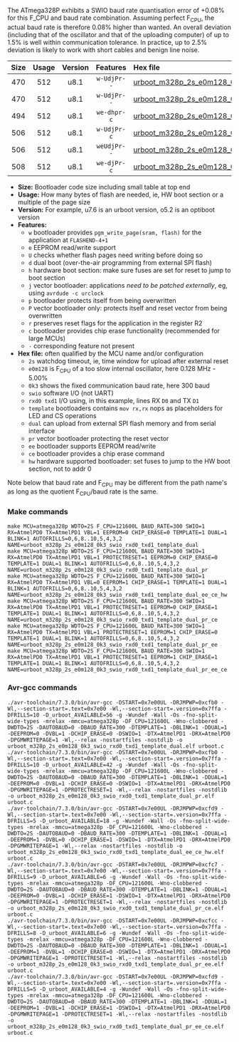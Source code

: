 The ATmega328P exhibits a SWIO baud rate quantisation error of +0.08% for this F_CPU and baud rate combination. Assuming perfect F<sub>CPU</sub>, the actual baud rate is therefore 0.08% higher than wanted. An overall deviation (including that of the oscillator and that of the uploading computer) of up to 1.5% is well within communication tolerance. In practice, up to 2.5% deviation is likely to work with short cables and benign line noise.

|Size|Usage|Version|Features|Hex file|
|:-:|:-:|:-:|:-:|:--|
|470|512|u8.1|`w-UdjPr--`|[urboot_m328p_2s_e0m128_0k3_swio_rxd0_txd1_template_dual.hex](https://raw.githubusercontent.com/stefanrueger/urboot.hex/main/boards/jeenode/atmega328p/watchdog_2_s/internal_oscillator_e-5.00%25/%2B0m128000_hz/%2B%2B%2B0k3_baud/uart0_rxd0_txd1/template_dual/urboot_m328p_2s_e0m128_0k3_swio_rxd0_txd1_template_dual.hex)|
|470|512|u8.1|`w-UdjPr--`|[urboot_m328p_2s_e0m128_0k3_swio_rxd0_txd1_template_dual_pr.hex](https://raw.githubusercontent.com/stefanrueger/urboot.hex/main/boards/jeenode/atmega328p/watchdog_2_s/internal_oscillator_e-5.00%25/%2B0m128000_hz/%2B%2B%2B0k3_baud/uart0_rxd0_txd1/template_dual/urboot_m328p_2s_e0m128_0k3_swio_rxd0_txd1_template_dual_pr.hex)|
|494|512|u8.1|`we-dhpr-c`|[urboot_m328p_2s_e0m128_0k3_swio_rxd0_txd1_template_dual_ee_ce_hw.hex](https://raw.githubusercontent.com/stefanrueger/urboot.hex/main/boards/jeenode/atmega328p/watchdog_2_s/internal_oscillator_e-5.00%25/%2B0m128000_hz/%2B%2B%2B0k3_baud/uart0_rxd0_txd1/template_dual/urboot_m328p_2s_e0m128_0k3_swio_rxd0_txd1_template_dual_ee_ce_hw.hex)|
|506|512|u8.1|`w-UdjPr-c`|[urboot_m328p_2s_e0m128_0k3_swio_rxd0_txd1_template_dual_pr_ce.hex](https://raw.githubusercontent.com/stefanrueger/urboot.hex/main/boards/jeenode/atmega328p/watchdog_2_s/internal_oscillator_e-5.00%25/%2B0m128000_hz/%2B%2B%2B0k3_baud/uart0_rxd0_txd1/template_dual/urboot_m328p_2s_e0m128_0k3_swio_rxd0_txd1_template_dual_pr_ce.hex)|
|506|512|u8.1|`weUdjPr--`|[urboot_m328p_2s_e0m128_0k3_swio_rxd0_txd1_template_dual_pr_ee.hex](https://raw.githubusercontent.com/stefanrueger/urboot.hex/main/boards/jeenode/atmega328p/watchdog_2_s/internal_oscillator_e-5.00%25/%2B0m128000_hz/%2B%2B%2B0k3_baud/uart0_rxd0_txd1/template_dual/urboot_m328p_2s_e0m128_0k3_swio_rxd0_txd1_template_dual_pr_ee.hex)|
|508|512|u8.1|`we-djPr-c`|[urboot_m328p_2s_e0m128_0k3_swio_rxd0_txd1_template_dual_pr_ee_ce.hex](https://raw.githubusercontent.com/stefanrueger/urboot.hex/main/boards/jeenode/atmega328p/watchdog_2_s/internal_oscillator_e-5.00%25/%2B0m128000_hz/%2B%2B%2B0k3_baud/uart0_rxd0_txd1/template_dual/urboot_m328p_2s_e0m128_0k3_swio_rxd0_txd1_template_dual_pr_ee_ce.hex)|

- **Size:** Bootloader code size including small table at top end
- **Usage:** How many bytes of flash are needed, ie, HW boot section or a multiple of the page size
- **Version:** For example, u7.6 is an urboot version, o5.2 is an optiboot version
- **Features:**
  + `w` bootloader provides `pgm_write_page(sram, flash)` for the application at `FLASHEND-4+1`
  + `e` EEPROM read/write support
  + `U` checks whether flash pages need writing before doing so
  + `d` dual boot (over-the-air programming from external SPI flash)
  + `h` hardware boot section: make sure fuses are set for reset to jump to boot section
  + `j` vector bootloader: applications *need to be patched externally*, eg, using `avrdude -c urclock`
  + `p` bootloader protects itself from being overwritten
  + `P` vector bootloader only: protects itself and reset vector from being overwritten
  + `r` preserves reset flags for the application in the register R2
  + `c` bootloader provides chip erase functionality (recommended for large MCUs)
  + `-` corresponding feature not present
- **Hex file:** often qualified by the MCU name and/or configuration
  + `2s` watchdog timeout, ie, time window for upload after external reset
  + `e0m128` is F<sub>CPU</sub> of a too slow internal oscillator, here 0.128 MHz - 5.00%
  + `0k3` shows the fixed communication baud rate, here 300 baud
  + `swio` software I/O (not UART)
  + `rxd0 txd1` I/O using, in this example, lines RX `D0` and TX `D1`
  + `template` bootloaders contains `mov rx,rx` nops as placeholders for LED and CS operations
  + `dual` can upload from external SPI flash memory and from serial interface
  + `pr` vector bootloader protecting the reset vector
  + `ee` bootloader supports EEPROM read/write
  + `ce` bootloader provides a chip erase command
  + `hw` hardware supported bootloader: set fuses to jump to the HW boot section, not to addr 0


Note below that baud rate and F<sub>CPU</sub> may be different from the path name's as long as the quotient F<sub>CPU</sub>/baud rate is the same.

### Make commands
```
make MCU=atmega328p WDTO=2S F_CPU=121600L BAUD_RATE=300 SWIO=1 RX=AtmelPD0 TX=AtmelPD1 VBL=1 EEPROM=0 CHIP_ERASE=0 TEMPLATE=1 DUAL=1 BLINK=1 AUTOFRILLS=0,6,8..10,5,4,3,2 NAME=urboot_m328p_2s_e0m128_0k3_swio_rxd0_txd1_template_dual
make MCU=atmega328p WDTO=2S F_CPU=121600L BAUD_RATE=300 SWIO=1 RX=AtmelPD0 TX=AtmelPD1 VBL=1 PROTECTRESET=1 EEPROM=0 CHIP_ERASE=0 TEMPLATE=1 DUAL=1 BLINK=1 AUTOFRILLS=0,6,8..10,5,4,3,2 NAME=urboot_m328p_2s_e0m128_0k3_swio_rxd0_txd1_template_dual_pr
make MCU=atmega328p WDTO=2S F_CPU=121600L BAUD_RATE=300 SWIO=1 RX=AtmelPD0 TX=AtmelPD1 VBL=0 EEPROM=1 CHIP_ERASE=1 TEMPLATE=1 DUAL=1 BLINK=1 AUTOFRILLS=0,6,8..10,5,4,3,2 NAME=urboot_m328p_2s_e0m128_0k3_swio_rxd0_txd1_template_dual_ee_ce_hw
make MCU=atmega328p WDTO=2S F_CPU=121600L BAUD_RATE=300 SWIO=1 RX=AtmelPD0 TX=AtmelPD1 VBL=1 PROTECTRESET=1 EEPROM=0 CHIP_ERASE=1 TEMPLATE=1 DUAL=1 BLINK=1 AUTOFRILLS=0,6,8..10,5,4,3,2 NAME=urboot_m328p_2s_e0m128_0k3_swio_rxd0_txd1_template_dual_pr_ce
make MCU=atmega328p WDTO=2S F_CPU=121600L BAUD_RATE=300 SWIO=1 RX=AtmelPD0 TX=AtmelPD1 VBL=1 PROTECTRESET=1 EEPROM=1 CHIP_ERASE=0 TEMPLATE=1 DUAL=1 BLINK=1 AUTOFRILLS=0,6,8..10,5,4,3,2 NAME=urboot_m328p_2s_e0m128_0k3_swio_rxd0_txd1_template_dual_pr_ee
make MCU=atmega328p WDTO=2S F_CPU=121600L BAUD_RATE=300 SWIO=1 RX=AtmelPD0 TX=AtmelPD1 VBL=1 PROTECTRESET=1 EEPROM=1 CHIP_ERASE=1 TEMPLATE=1 DUAL=1 BLINK=1 AUTOFRILLS=0,6,8..10,5,4,3,2 NAME=urboot_m328p_2s_e0m128_0k3_swio_rxd0_txd1_template_dual_pr_ee_ce
```

### Avr-gcc commands
```
./avr-toolchain/7.3.0/bin/avr-gcc -DSTART=0x7e00UL -DRJMPWP=0xcfb0 -Wl,--section-start=.text=0x7e00 -Wl,--section-start=.version=0x7ffa -DFRILLS=10 -D_urboot_AVAILABLE=56 -g -Wundef -Wall -Os -fno-split-wide-types -mrelax -mmcu=atmega328p -DF_CPU=121600L -Wno-clobbered -DWDTO=2S -DAUTOBAUD=0 -DBAUD_RATE=300 -DTEMPLATE=1 -DBLINK=1 -DDUAL=1 -DEEPROM=0 -DVBL=1 -DCHIP_ERASE=0 -DSWIO=1 -DTX=AtmelPD1 -DRX=AtmelPD0 -DPGMWRITEPAGE=1 -Wl,--relax -nostartfiles -nostdlib -o urboot_m328p_2s_e0m128_0k3_swio_rxd0_txd1_template_dual.elf urboot.c
./avr-toolchain/7.3.0/bin/avr-gcc -DSTART=0x7e00UL -DRJMPWP=0xcfb0 -Wl,--section-start=.text=0x7e00 -Wl,--section-start=.version=0x7ffa -DFRILLS=10 -D_urboot_AVAILABLE=42 -g -Wundef -Wall -Os -fno-split-wide-types -mrelax -mmcu=atmega328p -DF_CPU=121600L -Wno-clobbered -DWDTO=2S -DAUTOBAUD=0 -DBAUD_RATE=300 -DTEMPLATE=1 -DBLINK=1 -DDUAL=1 -DEEPROM=0 -DVBL=1 -DCHIP_ERASE=0 -DSWIO=1 -DTX=AtmelPD1 -DRX=AtmelPD0 -DPGMWRITEPAGE=1 -DPROTECTRESET=1 -Wl,--relax -nostartfiles -nostdlib -o urboot_m328p_2s_e0m128_0k3_swio_rxd0_txd1_template_dual_pr.elf urboot.c
./avr-toolchain/7.3.0/bin/avr-gcc -DSTART=0x7e00UL -DRJMPWP=0xcfd9 -Wl,--section-start=.text=0x7e00 -Wl,--section-start=.version=0x7ffa -DFRILLS=5 -D_urboot_AVAILABLE=18 -g -Wundef -Wall -Os -fno-split-wide-types -mrelax -mmcu=atmega328p -DF_CPU=121600L -Wno-clobbered -DWDTO=2S -DAUTOBAUD=0 -DBAUD_RATE=300 -DTEMPLATE=1 -DBLINK=1 -DDUAL=1 -DEEPROM=1 -DVBL=0 -DCHIP_ERASE=1 -DSWIO=1 -DTX=AtmelPD1 -DRX=AtmelPD0 -DPGMWRITEPAGE=1 -Wl,--relax -nostartfiles -nostdlib -o urboot_m328p_2s_e0m128_0k3_swio_rxd0_txd1_template_dual_ee_ce_hw.elf urboot.c
./avr-toolchain/7.3.0/bin/avr-gcc -DSTART=0x7e00UL -DRJMPWP=0xcfc7 -Wl,--section-start=.text=0x7e00 -Wl,--section-start=.version=0x7ffa -DFRILLS=9 -D_urboot_AVAILABLE=6 -g -Wundef -Wall -Os -fno-split-wide-types -mrelax -mmcu=atmega328p -DF_CPU=121600L -Wno-clobbered -DWDTO=2S -DAUTOBAUD=0 -DBAUD_RATE=300 -DTEMPLATE=1 -DBLINK=1 -DDUAL=1 -DEEPROM=0 -DVBL=1 -DCHIP_ERASE=1 -DSWIO=1 -DTX=AtmelPD1 -DRX=AtmelPD0 -DPGMWRITEPAGE=1 -DPROTECTRESET=1 -Wl,--relax -nostartfiles -nostdlib -o urboot_m328p_2s_e0m128_0k3_swio_rxd0_txd1_template_dual_pr_ce.elf urboot.c
./avr-toolchain/7.3.0/bin/avr-gcc -DSTART=0x7e00UL -DRJMPWP=0xcfcc -Wl,--section-start=.text=0x7e00 -Wl,--section-start=.version=0x7ffa -DFRILLS=8 -D_urboot_AVAILABLE=6 -g -Wundef -Wall -Os -fno-split-wide-types -mrelax -mmcu=atmega328p -DF_CPU=121600L -Wno-clobbered -DWDTO=2S -DAUTOBAUD=0 -DBAUD_RATE=300 -DTEMPLATE=1 -DBLINK=1 -DDUAL=1 -DEEPROM=1 -DVBL=1 -DCHIP_ERASE=0 -DSWIO=1 -DTX=AtmelPD1 -DRX=AtmelPD0 -DPGMWRITEPAGE=1 -DPROTECTRESET=1 -Wl,--relax -nostartfiles -nostdlib -o urboot_m328p_2s_e0m128_0k3_swio_rxd0_txd1_template_dual_pr_ee.elf urboot.c
./avr-toolchain/7.3.0/bin/avr-gcc -DSTART=0x7e00UL -DRJMPWP=0xcfd9 -Wl,--section-start=.text=0x7e00 -Wl,--section-start=.version=0x7ffa -DFRILLS=5 -D_urboot_AVAILABLE=4 -g -Wundef -Wall -Os -fno-split-wide-types -mrelax -mmcu=atmega328p -DF_CPU=121600L -Wno-clobbered -DWDTO=2S -DAUTOBAUD=0 -DBAUD_RATE=300 -DTEMPLATE=1 -DBLINK=1 -DDUAL=1 -DEEPROM=1 -DVBL=1 -DCHIP_ERASE=1 -DSWIO=1 -DTX=AtmelPD1 -DRX=AtmelPD0 -DPGMWRITEPAGE=1 -DPROTECTRESET=1 -Wl,--relax -nostartfiles -nostdlib -o urboot_m328p_2s_e0m128_0k3_swio_rxd0_txd1_template_dual_pr_ee_ce.elf urboot.c
```

